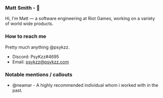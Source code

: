 ### Matt Smith - 👋
Hi, I'm Matt — a software engineering at Riot Games, working on a variety of world wide products.

### How to reach me

Pretty much anything @psykzz.

- Discord: PsyKzz#4695
- Email: psykzz@psykzz.com


### Notable mentions / callouts

 - @neamar - A highly recommended individual whom i worked with in the past.
<!-- - @kvlr - A highly recommended individual whom i worked with in the past. -->

<!--
**psykzz/psykzz** is a ✨ _special_ ✨ repository because its `README.md` (this file) appears on your GitHub profile.

Here are some ideas to get you started:

- 🔭 I’m currently working on ...
- 🌱 I’m currently learning ...
- 👯 I’m looking to collaborate on ...
- 🤔 I’m looking for help with ...
- 💬 Ask me about ...
- 📫 How to reach me: ...
- 😄 Pronouns: ...
- ⚡ Fun fact: ...
-->
